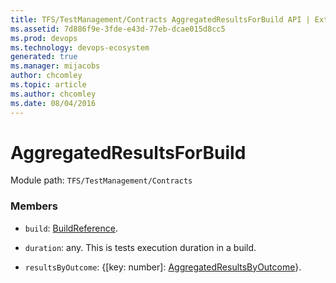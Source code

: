 ```yaml
---
title: TFS/TestManagement/Contracts AggregatedResultsForBuild API | Extensions for Azure DevOps Services
ms.assetid: 7d886f9e-3fde-e43d-77eb-dcae015d8cc5
ms.prod: devops
ms.technology: devops-ecosystem
generated: true
ms.manager: mijacobs
author: chcomley
ms.topic: article
ms.author: chcomley
ms.date: 08/04/2016
---
```


# AggregatedResultsForBuild

Module path: `TFS/TestManagement/Contracts`


### Members

* `build`: [BuildReference](../../../TFS/TestManagement/Contracts/BuildReference.md). 

* `duration`: any. This is tests execution duration in a build.

* `resultsByOutcome`: {[key: number]: [AggregatedResultsByOutcome](../../../TFS/TestManagement/Contracts/AggregatedResultsByOutcome.md)}. 


